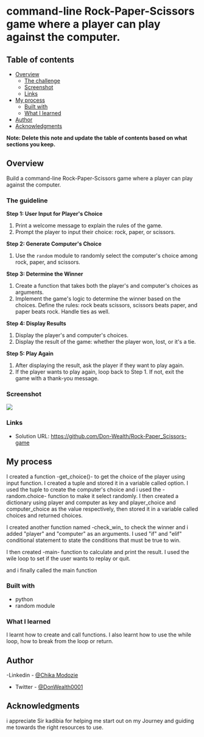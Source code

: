 # command-line Rock-Paper-Scissors game where a player can play against the computer.


## Table of contents

- [Overview](#overview)
  - [The challenge](#the-guideline)
  - [Screenshot](#screenshot)
  - [Links](#links)
- [My process](#my-process)
  - [Built with](#built-with)
  - [What I learned](#what-i-learned)
- [Author](#author)
- [Acknowledgments](#acknowledgments)

**Note: Delete this note and update the table of contents based on what sections you keep.**

## Overview
  Build a command-line Rock-Paper-Scissors game where a player can play against the computer.


### The guideline

**Step 1: User Input for Player's Choice**
1. Print a welcome message to explain the rules of the game.
2. Prompt the player to input their choice: rock, paper, or scissors.

**Step 2: Generate Computer's Choice**
1. Use the `random` module to randomly select the computer's choice among rock, paper, and scissors.

**Step 3: Determine the Winner**
1. Create a function that takes both the player's and computer's choices as arguments.
2. Implement the game's logic to determine the winner based on the choices. Define the rules: rock beats scissors, scissors beats paper, and paper beats rock. Handle ties as well.

**Step 4: Display Results**
1. Display the player's and computer's choices.
2. Display the result of the game: whether the player won, lost, or it's a tie.

**Step 5: Play Again**
1. After displaying the result, ask the player if they want to play again.
2. If the player wants to play again, loop back to Step 1. If not, exit the game with a thank-you message.


### Screenshot

![](./Screenshot.jpg)

### Links

- Solution URL: https://github.com/Don-Wealth/Rock-Paper_Scissors-game

## My process

I created a function -get_choice()- to get the choice of the player using input function.
I created a tuple and stored it in a variable called option. I used the tuple to create the computer's choice and i used the -random.choice- function to make it select randomly. I then created a dictionary using player and computer as key and player_choice and computer_choice as the value respectively, then stored it in a variable called choices and returned choices.

I created another function named -check_win_ to check the winner and i added "player" and "computer" as an arguments. I used "if" and "elif" conditional statement to state the conditions that must be true to win.

I then created -main- function to calculate and print the result. I used the wile loop to set if the user wants to replay or quit.

and i finally called the main function

### Built with

- python
- random module

### What I learned

I learnt how to create and call functions. I also learnt how to use the while loop, how to break from the loop or return.


## Author

-Linkedin - [@Chika Modozie](https://www.linkedin.com/in/chika-modozie-7a220424a/)
- Twitter - [@DonWealth0001](https://twitter.com/DonWealth0001)


## Acknowledgments

i appreciate Sir kadibia for helping me start out on my Journey and guiding me towards the right resources to use.

